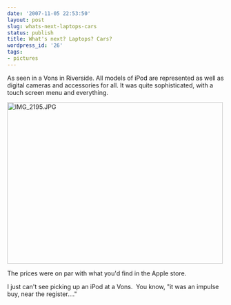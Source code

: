 ```yaml
---
date: '2007-11-05 22:53:50'
layout: post
slug: whats-next-laptops-cars
status: publish
title: What's next? Laptops? Cars?
wordpress_id: '26'
tags:
- pictures
---
```


As seen in a Vons in Riverside.  All models of iPod are represented as well as digital cameras and accessories for all. It was quite sophisticated, with a touch screen menu and everything.

<a href="http://www.flickr.com/photos/jonesandjones/1883096015/" title="Photo Sharing"><img src="http://farm3.static.flickr.com/2292/1883096015_085de83398.jpg" alt="IMG_2195.JPG" border="0" height="375" width="500" /></a>

The prices were on par with what you'd find in the Apple store.

I just can't see picking up an iPod at a Vons.  You know, "it was an impulse buy, near the register...."